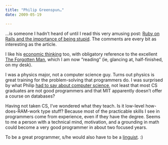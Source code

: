 ```yaml
---
title: "Philip Greenspun…"
date: 2009-05-19

---
```


…is someone I hadn’t heard of until I read this very amusing post: [Ruby on Rails and the importance of being stupid](http://blogs.law.harvard.edu/philg/2009/05/18/ruby-on-rails-and-the-importance-of-being-stupid/). The comments are every bit as interesting as the article.

I like his [economic thinking](http://philip.greenspun.com/politics/economic-recovery) too, with obligatory reference to the excellent [The Forgotten Man](http://www.amazon.com/gp/product/0060936428?ie=UTF8&amp;tag=clipperhouse-20&amp;link_code=as3&amp;camp=211189&amp;creative=373489&amp;creativeASIN=0060936428), which I am now “reading” (ie, glancing at, half-finished, on my desk).

I was a physics major, not a computer science guy. Turns out physics is great training for the problem-solving that programmers do. I was surprised by what Philip [had to say about computer science](http://blogs.law.harvard.edu/philg/2007/08/23/improving-undergraduate-computer-science-education/), not least that most CS graduates are not good programmers and that MIT apparently doesn’t offer a course on databases?

Having not taken CS, I’ve wondered what they teach. Is it low-level how-does-RAM-work type stuff? Because most of the practicable skills I see in programmers come from experience, even if they have the degree. Seems to me a person with a technical mind, motivation, and a grounding in math could become a very good programmer in about two focused years.

To be a great programmer, s/he would also have to be a [linguist](/blog/post/Nulls-and-knowledge.aspx). :)
